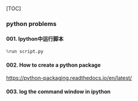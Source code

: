 [TOC]

### python problems

#### 001. Ipython中运行脚本

```python
%run script.py
```

#### 002. How to create a python package

https://python-packaging.readthedocs.io/en/latest/

#### 003. log the command window in ipython